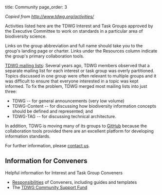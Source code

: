 title: Community
page_order: 3

_Copied from <http://www.tdwg.org/activities/>_

Activities listed here are the TDWG Interest and Task Groups approved by the Executive Committee to work on standards in a particular area of biodiversity science.

Links on the group abbreviation and full name should take you to the group's landing page or charter. Links under the Resources column indicate the group's primary collaboration tools.

[TDWG mailing lists](http://www.tdwg.org/activities/mailing-lists/): Several years ago, TDWG members observed that a separate mailing list for each interest or task group was overly partitioned. Topics discussed in one group were often relevant to multiple groups and it was difficult to ensure that everyone interested in a topic was kept informed. To fix the problem, TDWG merged most mailing lists into just three:

* TDWG -- for general announcements (very low volume)
* TDWG-Content -- for discussing how biodiversity information concepts should be defined and represented; and
* TDWG-TAG -- for discussing technical architecture.

In addition, TDWG is moving many of its groups to [GitHub](https://github.com/tdwg) because the collaboration tools provided there are an excellent platform for developing information standards.

For further information, please [contact us](http://www.tdwg.org/about-tdwg/contact-us/).

## Information for Conveners

Helpful information for Interest and Task Group Conveners

* [Responsibilities](http://www.tdwg.org/activities/convener-responsibilities/) of Conveners, including guides and templates
* The [TDWG Community Support Fund](http://www.tdwg.org/activities/comm-support-fund/)
